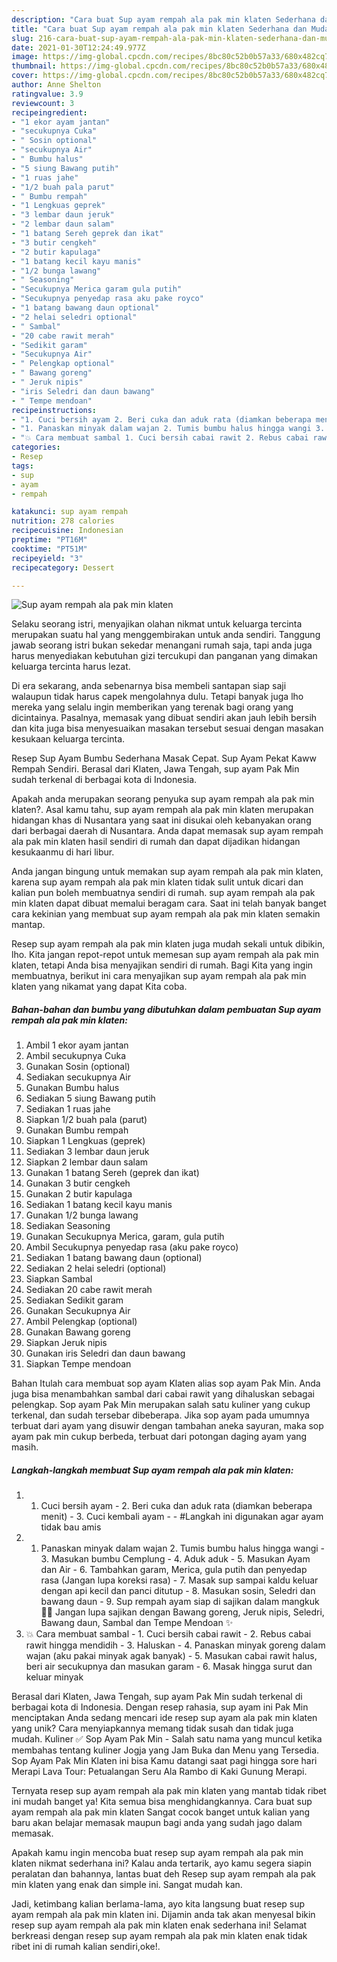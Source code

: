 ```yaml
---
description: "Cara buat Sup ayam rempah ala pak min klaten Sederhana dan Mudah Dibuat"
title: "Cara buat Sup ayam rempah ala pak min klaten Sederhana dan Mudah Dibuat"
slug: 216-cara-buat-sup-ayam-rempah-ala-pak-min-klaten-sederhana-dan-mudah-dibuat
date: 2021-01-30T12:24:49.977Z
image: https://img-global.cpcdn.com/recipes/8bc80c52b0b57a33/680x482cq70/sup-ayam-rempah-ala-pak-min-klaten-foto-resep-utama.jpg
thumbnail: https://img-global.cpcdn.com/recipes/8bc80c52b0b57a33/680x482cq70/sup-ayam-rempah-ala-pak-min-klaten-foto-resep-utama.jpg
cover: https://img-global.cpcdn.com/recipes/8bc80c52b0b57a33/680x482cq70/sup-ayam-rempah-ala-pak-min-klaten-foto-resep-utama.jpg
author: Anne Shelton
ratingvalue: 3.9
reviewcount: 3
recipeingredient:
- "1 ekor ayam jantan"
- "secukupnya Cuka"
- " Sosin optional"
- "secukupnya Air"
- " Bumbu halus"
- "5 siung Bawang putih"
- "1 ruas jahe"
- "1/2 buah pala parut"
- " Bumbu rempah"
- "1 Lengkuas geprek"
- "3 lembar daun jeruk"
- "2 lembar daun salam"
- "1 batang Sereh geprek dan ikat"
- "3 butir cengkeh"
- "2 butir kapulaga"
- "1 batang kecil kayu manis"
- "1/2 bunga lawang"
- " Seasoning"
- "Secukupnya Merica garam gula putih"
- "Secukupnya penyedap rasa aku pake royco"
- "1 batang bawang daun optional"
- "2 helai seledri optional"
- " Sambal"
- "20 cabe rawit merah"
- "Sedikit garam"
- "Secukupnya Air"
- " Pelengkap optional"
- " Bawang goreng"
- " Jeruk nipis"
- "iris Seledri dan daun bawang"
- " Tempe mendoan"
recipeinstructions:
- "1. Cuci bersih ayam 2. Beri cuka dan aduk rata (diamkan beberapa menit) 3. Cuci kembali ayam  #Langkah ini digunakan agar ayam tidak bau amis"
- "1. Panaskan minyak dalam wajan 2. Tumis bumbu halus hingga wangi 3. Masukan bumbu Cemplung 4. Aduk aduk 5. Masukan Ayam dan Air 6. Tambahkan garam, Merica, gula putih dan penyedap rasa (Jangan lupa koreksi rasa)  7. Masak sup sampai kaldu keluar dengan api kecil dan panci ditutup 8. Masukan sosin, Seledri dan bawang daun 9. Sup rempah ayam siap di sajikan dalam mangkuk 🤤😋 Jangan lupa sajikan dengan Bawang goreng, Jeruk nipis, Seledri, Bawang daun, Sambal dan Tempe Mendoan ✨"
- "💥 Cara membuat sambal 1. Cuci bersih cabai rawit 2. Rebus cabai rawit hingga mendidih 3. Haluskan 4. Panaskan minyak goreng dalam wajan (aku pakai minyak agak banyak)  5. Masukan cabai rawit halus, beri air secukupnya dan masukan garam 6. Masak hingga surut dan keluar minyak"
categories:
- Resep
tags:
- sup
- ayam
- rempah

katakunci: sup ayam rempah 
nutrition: 278 calories
recipecuisine: Indonesian
preptime: "PT16M"
cooktime: "PT51M"
recipeyield: "3"
recipecategory: Dessert

---
```



![Sup ayam rempah ala pak min klaten](https://img-global.cpcdn.com/recipes/8bc80c52b0b57a33/680x482cq70/sup-ayam-rempah-ala-pak-min-klaten-foto-resep-utama.jpg)

Selaku seorang istri, menyajikan olahan nikmat untuk keluarga tercinta merupakan suatu hal yang menggembirakan untuk anda sendiri. Tanggung jawab seorang istri bukan sekedar menangani rumah saja, tapi anda juga harus menyediakan kebutuhan gizi tercukupi dan panganan yang dimakan keluarga tercinta harus lezat.

Di era  sekarang, anda sebenarnya bisa membeli santapan siap saji walaupun tidak harus capek mengolahnya dulu. Tetapi banyak juga lho mereka yang selalu ingin memberikan yang terenak bagi orang yang dicintainya. Pasalnya, memasak yang dibuat sendiri akan jauh lebih bersih dan kita juga bisa menyesuaikan masakan tersebut sesuai dengan masakan kesukaan keluarga tercinta. 

Resep Sup Ayam Bumbu Sederhana Masak Cepat. Sup Ayam Pekat Kaww Rempah Sendiri. Berasal dari Klaten, Jawa Tengah, sup ayam Pak Min sudah terkenal di berbagai kota di Indonesia.

Apakah anda merupakan seorang penyuka sup ayam rempah ala pak min klaten?. Asal kamu tahu, sup ayam rempah ala pak min klaten merupakan hidangan khas di Nusantara yang saat ini disukai oleh kebanyakan orang dari berbagai daerah di Nusantara. Anda dapat memasak sup ayam rempah ala pak min klaten hasil sendiri di rumah dan dapat dijadikan hidangan kesukaanmu di hari libur.

Anda jangan bingung untuk memakan sup ayam rempah ala pak min klaten, karena sup ayam rempah ala pak min klaten tidak sulit untuk dicari dan kalian pun boleh membuatnya sendiri di rumah. sup ayam rempah ala pak min klaten dapat dibuat memalui beragam cara. Saat ini telah banyak banget cara kekinian yang membuat sup ayam rempah ala pak min klaten semakin mantap.

Resep sup ayam rempah ala pak min klaten juga mudah sekali untuk dibikin, lho. Kita jangan repot-repot untuk memesan sup ayam rempah ala pak min klaten, tetapi Anda bisa menyajikan sendiri di rumah. Bagi Kita yang ingin membuatnya, berikut ini cara menyajikan sup ayam rempah ala pak min klaten yang nikamat yang dapat Kita coba.

<!--inarticleads1-->

##### Bahan-bahan dan bumbu yang dibutuhkan dalam pembuatan Sup ayam rempah ala pak min klaten:

1. Ambil 1 ekor ayam jantan
1. Ambil secukupnya Cuka
1. Gunakan  Sosin (optional)
1. Sediakan secukupnya Air
1. Gunakan  Bumbu halus
1. Sediakan 5 siung Bawang putih
1. Sediakan 1 ruas jahe
1. Siapkan 1/2 buah pala (parut)
1. Gunakan  Bumbu rempah
1. Siapkan 1 Lengkuas (geprek)
1. Sediakan 3 lembar daun jeruk
1. Siapkan 2 lembar daun salam
1. Gunakan 1 batang Sereh (geprek dan ikat)
1. Gunakan 3 butir cengkeh
1. Gunakan 2 butir kapulaga
1. Sediakan 1 batang kecil kayu manis
1. Gunakan 1/2 bunga lawang
1. Sediakan  Seasoning
1. Gunakan Secukupnya Merica, garam, gula putih
1. Ambil Secukupnya penyedap rasa (aku pake royco)
1. Sediakan 1 batang bawang daun (optional)
1. Sediakan 2 helai seledri (optional)
1. Siapkan  Sambal
1. Sediakan 20 cabe rawit merah
1. Sediakan Sedikit garam
1. Gunakan Secukupnya Air
1. Ambil  Pelengkap (optional)
1. Gunakan  Bawang goreng
1. Siapkan  Jeruk nipis
1. Gunakan iris Seledri dan daun bawang
1. Siapkan  Tempe mendoan


Bahan Itulah cara membuat sop ayam Klaten alias sop ayam Pak Min. Anda juga bisa menambahkan sambal dari cabai rawit yang dihaluskan sebagai pelengkap. Sop ayam Pak Min merupakan salah satu kuliner yang cukup terkenal, dan sudah tersebar dibeberapa. Jika sop ayam pada umumnya terbuat dari ayam yang disuwir dengan tambahan aneka sayuran, maka sop ayam pak min cukup berbeda, terbuat dari potongan daging ayam yang masih. 

<!--inarticleads2-->

##### Langkah-langkah membuat Sup ayam rempah ala pak min klaten:

1. 1. Cuci bersih ayam - 2. Beri cuka dan aduk rata (diamkan beberapa menit) - 3. Cuci kembali ayam -  - #Langkah ini digunakan agar ayam tidak bau amis
1. 1. Panaskan minyak dalam wajan 2. Tumis bumbu halus hingga wangi - 3. Masukan bumbu Cemplung - 4. Aduk aduk - 5. Masukan Ayam dan Air - 6. Tambahkan garam, Merica, gula putih dan penyedap rasa (Jangan lupa koreksi rasa)  - 7. Masak sup sampai kaldu keluar dengan api kecil dan panci ditutup - 8. Masukan sosin, Seledri dan bawang daun - 9. Sup rempah ayam siap di sajikan dalam mangkuk 🤤😋 Jangan lupa sajikan dengan Bawang goreng, Jeruk nipis, Seledri, Bawang daun, Sambal dan Tempe Mendoan ✨
1. 💥 Cara membuat sambal - 1. Cuci bersih cabai rawit - 2. Rebus cabai rawit hingga mendidih - 3. Haluskan - 4. Panaskan minyak goreng dalam wajan (aku pakai minyak agak banyak)  - 5. Masukan cabai rawit halus, beri air secukupnya dan masukan garam - 6. Masak hingga surut dan keluar minyak


Berasal dari Klaten, Jawa Tengah, sup ayam Pak Min sudah terkenal di berbagai kota di Indonesia. Dengan resep rahasia, sup ayam ini Pak Min menciptakan Anda sedang mencari ide resep sup ayam ala pak min klaten yang unik? Cara menyiapkannya memang tidak susah dan tidak juga mudah. Kuliner ✅ Sop Ayam Pak Min - Salah satu nama yang muncul ketika membahas tentang kuliner Jogja yang Jam Buka dan Menu yang Tersedia. Sop Ayam Pak Min Klaten ini bisa Kamu datangi saat pagi hingga sore hari Merapi Lava Tour: Petualangan Seru Ala Rambo di Kaki Gunung Merapi. 

Ternyata resep sup ayam rempah ala pak min klaten yang mantab tidak ribet ini mudah banget ya! Kita semua bisa menghidangkannya. Cara buat sup ayam rempah ala pak min klaten Sangat cocok banget untuk kalian yang baru akan belajar memasak maupun bagi anda yang sudah jago dalam memasak.

Apakah kamu ingin mencoba buat resep sup ayam rempah ala pak min klaten nikmat sederhana ini? Kalau anda tertarik, ayo kamu segera siapin peralatan dan bahannya, lantas buat deh Resep sup ayam rempah ala pak min klaten yang enak dan simple ini. Sangat mudah kan. 

Jadi, ketimbang kalian berlama-lama, ayo kita langsung buat resep sup ayam rempah ala pak min klaten ini. Dijamin anda tak akan menyesal bikin resep sup ayam rempah ala pak min klaten enak sederhana ini! Selamat berkreasi dengan resep sup ayam rempah ala pak min klaten enak tidak ribet ini di rumah kalian sendiri,oke!.

